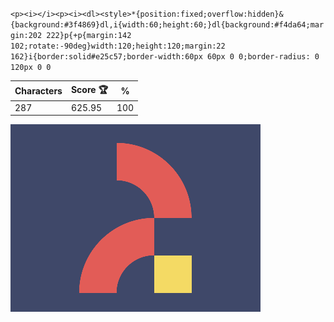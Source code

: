 `<p><i></i><p><i><dl><style>*{position:fixed;overflow:hidden}&{background:#3f4869}dl,i{width:60;height:60;}dl{background:#f4da64;margin:202 222}p{+p{margin:142 102;rotate:-90deg}width:120;height:120;margin:22 162}i{border:solid#e25c57;border-width:60px 60px 0 0;border-radius: 0 120px 0 0`

| Characters | Score 🏆 | %   |
| ---------- | -------- | --- |
| 287        | 625.95   | 100 |

![](/2024/Oct2024/01/20241001.png)
